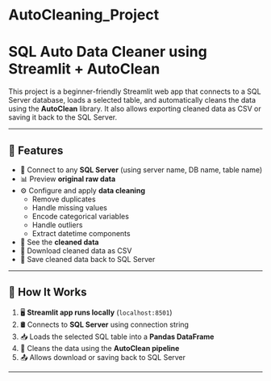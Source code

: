 # AutoCleaning_Project
#  SQL Auto Data Cleaner using Streamlit + AutoClean

This project is a beginner-friendly Streamlit web app that connects to a SQL Server database, loads a selected table, and automatically cleans the data using the **AutoClean** library. It also allows exporting cleaned data as CSV or saving it back to the SQL Server.

---

## 🔧 Features

- 🔌 Connect to any **SQL Server** (using server name, DB name, table name)
- 📊 Preview **original raw data**
- ⚙️ Configure and apply **data cleaning**
  - Remove duplicates
  - Handle missing values
  - Encode categorical variables
  - Handle outliers
  - Extract datetime components
- 🧽 See the **cleaned data**
- 💾 Download cleaned data as CSV
- 🚀 Save cleaned data back to SQL Server

---

## 🚀 How It Works

1. 🖥️ **Streamlit app runs locally** (`localhost:8501`)
2. 🛢️ Connects to **SQL Server** using connection string
3. 📥 Loads the selected SQL table into a **Pandas DataFrame**
4. 🧼 Cleans the data using the **AutoClean pipeline**
5. 📤 Allows download or saving back to SQL Server

---

